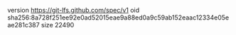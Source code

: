 version https://git-lfs.github.com/spec/v1
oid sha256:8a728f251ee92e0ad52015eae9a88ed0a9c59ab152eaac12334e05eae281c387
size 22490

